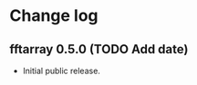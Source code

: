 # Change log

<!-- TODO: add link to documentation -->
<!-- Best viewed here. -->

## fftarray 0.5.0 (TODO Add date)
- Initial public release.

